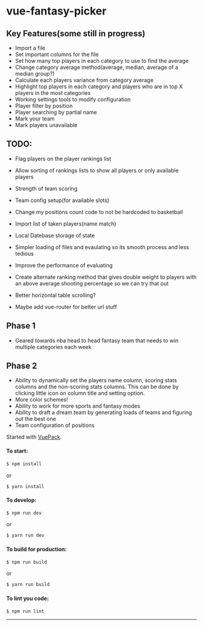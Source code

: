 # vue-fantasy-picker


## Key Features(some still in progress)
- Import a file
- Set important columns for the file
- Set how many top players in each category to use to find the average
- Change category average method(average, median, average of a median group?)
- Calculate each players variance from category average
- Highlight top players in each category and players who are in top X players in the most categories
- Working settings tools to modify configuration
- Player filter by position
- Player searching by partial name
- Mark your team 
- Mark players unavailable

## TODO:
- Flag players on the player rankings list
- Allow sorting of rankings lists to show all players or only available players
- Strength of team scoring
- Team config setup(for available slots)
- Change my positions count code to not be hardcoded to basketball
- Import list of taken players(name match)

- Local Datebase storage of state 
- Simpler loading of files and evaulating so its smooth process and less tedious
- Improve the performance of evaluating
- Create alternate ranking method that gives double weight to players with an above average shooting percentage so we can try that out
- Better horizontal table scrolling?
- Maybe add vue-router for better url stuff

## Phase 1
- Geared towards nba head to head fantasy team that needs to win multiple categories each week

## Phase 2
- Ability to dynamically set the players name column, scoring stats columns and the non-scoring stats columns. This can be done by clicking little icon on column title and setting option.
- More color schemes!
- Ability to work for more sports and fantasy modes 
- Ability to draft a dream team by generating loads of teams and figuring out the best one
- Team configuration of positions



Started with [VuePack](https://github.com/egoist/vuepack).

#### To start:

```bash
$ npm install
```
or
```bash 
$ yarn install
```

#### To develop:

```bash
$ npm run dev
```
or
```bash 
$ yarn run dev
```

#### To build for production:

```bash
$ npm run build
```
or
```bash
$ yarn run build
```

#### To lint you code:

```bash
$ npm run lint
```


---


